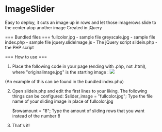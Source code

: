 ImageSlider
===========

Easy to deploy, it cuts an image up in rows and let those imagerows slide to the center atop another image 
Created in jQuery

=== Bundled files ===
fullcolor.jpg         - sample file
greyscale.jpg         - sample file
index.php             - sample file
jquery.slideImage.js  - The jQuery script
slidein.php           - the PHP script

=== How to use ===

1) Place the following code in your page (ending with .php, not .html), where "originalimage.jpg" is the starting image :
	<?php require('slidein.php');?><img id="slidein" src="originalimage.jpg">

(An example of this can be found in the bundled index.php)

2) Open slidein.php and edit the first lines to your liking. The following things can be configured:
	$slider_image = "fullcolor.jpg";
Type the file name of your sliding image in place of fullcolor.jpg

	$rowamount = "8";
Type the amount of sliding rows that you want instead of the number 8

3) That's it!
